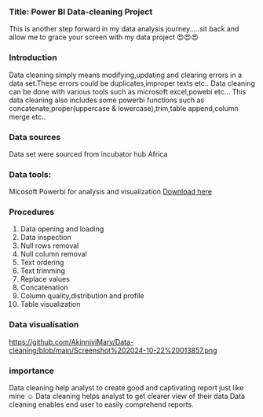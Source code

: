 ### Title: Power BI Data-cleaning Project
This is another step forward in my data analysis journey.....sit back and allow me to grace your screen with my data project 😍😍😍 

### Introduction 
Data cleaning simply means modifying,updating and clearing errors in a data set.These errors could be duplicates,improper texts etc..
Data cleaning can be done with various tools such as microsoft excel,powebi etc...
This data cleaning also includes some powerbi functions such as concatenate,proper(uppercase & lowercase),trim,table append,column merge etc..

### Data sources
Data set were sourced from incubator hub Africa

### Data tools:
Micosoft Powerbi for analysis and visualization [Download here](https://www.microsoftpowerbi.com)

### Procedures
1. Data opening and loading
2. Data inspection
3. Null rows removal
4. Null column removal
5. Text ordering
6. Text trimming  
7. Replace values
8. Concatenation
9. Column quality,distribution and profile
10. Table visualization

    
### Data visualisation
 https://github.com/AkinniyiMary/Data-cleaning/blob/main/Screenshot%202024-10-22%20013857.png



### importance
Data cleaning help analyst to create good and captivating report just like mine ☺ 
Data cleaning helps analyst to get clearer view of their data
Data cleaning enables end user to easily comprehend reports.





